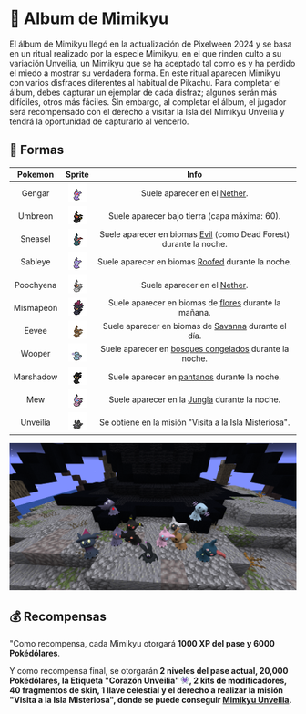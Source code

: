# 🎃 Album de Mimikyu

El álbum de Mimikyu llegó en la actualización de Pixelween 2024 y se basa en un ritual realizado por la especie Mimikyu, en el que rinden culto a su variación Unveilia, un Mimikyu que se ha aceptado tal como es y ha perdido el miedo a mostrar su verdadera forma. En este ritual aparecen Mimikyu con varios disfraces diferentes al habitual de Pikachu. Para completar el álbum, debes capturar un ejemplar de cada disfraz; algunos serán más difíciles, otros más fáciles. Sin embargo, al completar el álbum, el jugador será recompensado con el derecho a visitar la Isla del Mimikyu Unveilia y tendrá la oportunidad de capturarlo al vencerlo.

## 👻 Formas

|Pokemon|Sprite|Info|
|:-----:|:----:|:--:|
| Gengar |![Gengar](../../images/funciones/album/mimikyu/mimigengar_sp.png)| Suele aparecer en el [Nether](https://pixelmonmod.com/wiki/Nether). |
| Umbreon |![Umbreon](../../images/funciones/album/mimikyu/mimiumbreon_sp.png)| Suele aparecer bajo tierra (capa máxima: 60). |
| Sneasel |![Sneasel](../../images/funciones/album/mimikyu/mimisneasel_sp.png)| Suele aparecer en biomas [Evil](https://pixelmonmod.com/wiki/Evil) (como Dead Forest) durante la noche. |
| Sableye |![Sableye](../../images/funciones/album/mimikyu/mimisableye_sp.png)| Suele aparecer en biomas [Roofed](https://pixelmonmod.com/wiki/Roofed_Forest) durante la noche. |
| Poochyena |![Poochyena](../../images/funciones/album/mimikyu/mimipoochyena_sp.png)| Suele aparecer en el [Nether](https://pixelmonmod.com/wiki/Nether). |
| Mismapeon |![Mismapeon](../../images/funciones/album/mimikyu/mimismapeon_sp.png)| Suele aparecer en biomas de [flores](https://pixelmonmod.com/wiki/Flower_Forest) durante la mañana. |
| Eevee |![Eevee](../../images/funciones/album/mimikyu/mimieevee_sp.png)| Suele aparecer en biomas de [Savanna](https://pixelmonmod.com/wiki/Savanna) durante el día. |
| Wooper |![Wooper](../../images/funciones/album/mimikyu/mimiwooper_sp.png)| Suele aparecer en [bosques congelados](https://pixelmonmod.com/wiki/Freezing_Forests) durante la noche. |
| Marshadow |![Marshadow](../../images/funciones/album/mimikyu/mimimarshadow_sp.png)| Suele aparecer en [pantanos](https://pixelmonmod.com/wiki/Swampland) durante la noche. |
| Mew |![Mew](../../images/funciones/album/mimikyu/mimimew_sp.png)| Suele aparecer en la [Jungla](https://pixelmonmod.com/wiki/jungle) durante la noche. |
| Unveilia |![Unveilia](../../images/funciones/album/mimikyu/mimiunveilia-sp.png)| Se obtiene en la misión "Visita a la Isla Misteriosa". |

<div style="text-align: center">
<img src="../../images/funciones/album/mimikyu/modelos.png"
alt="Mimikyu">
</div>

## 💰 Recompensas

"Como recompensa, cada Mimikyu otorgará **1000 XP del pase y 6000 Pokédólares**.

Y como recompensa final, se otorgarán **2 niveles del pase actual, 20,000 Pokédólares, la Etiqueta "Corazón Unveilia" ![Corazón Unveilia](../../images/tags/corazonunveilia.png), 2 kits de modificadores, 40 fragmentos de skin, 1 llave celestial y el derecho a realizar la misión "Visita a la Isla Misteriosa", donde se puede conseguir [Mimikyu Unveilia](../../pokemon/pixelween-2024/album-mimikyu-unveilia.md)**.

